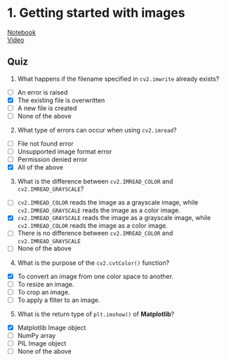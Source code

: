 # 1. Getting started with images
[Notebook](https://colab.research.google.com/drive/1qH55jpAaSTyWgsrrlv96-76eCiVbJQkF)<br>
[Video](https://www.youtube.com/watch?v=6mVOmFk3M_E)<br>

##  Quiz
1. What happens if the filename specified in `cv2.imwrite` already exists?
- [ ] An error is raised
- [x] The existing file is overwritten
- [ ] A new file is created
- [ ] None of the above

2. What type of errors can occur when using `cv2.imread`?
- [ ] File not found error
- [ ] Unsupported image format error
- [ ] Permission denied error
- [x] All of the above

3. What is the difference between `cv2.IMREAD_COLOR` and `cv2.IMREAD_GRAYSCALE`?
- [ ] `cv2.IMREAD_COLOR` reads the image as a grayscale image, while `cv2.IMREAD_GRAYSCALE` reads the image as a color image.
- [x] `cv2.IMREAD_GRAYSCALE` reads the image as a grayscale image, while `cv2.IMREAD_COLOR` reads the image as a color image.
- [ ] There is no difference between `cv2.IMREAD_COLOR` and `cv2.IMREAD_GRAYSCALE`
- [ ] None of the above

4. What is the purpose of the `cv2.cvtColor()` function?
- [x] To convert an image from one color space to another.
- [ ] To resize an image.
- [ ] To crop an image.
- [ ] To apply a filter to an image.

5. What is the return type of `plt.imshow()` of **Matplotlib**?
- [x] Matplotlib Image object
- [ ] NumPy array
- [ ] PIL Image object
- [ ] None of the above 